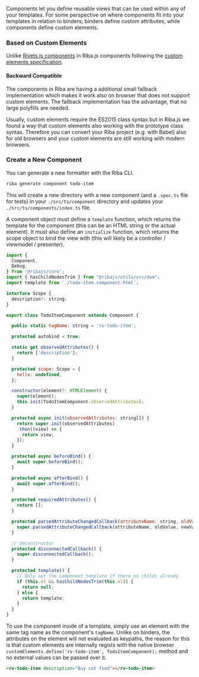 Components let you define reusable views that can be used within any of your templates. For some perspective on where components fit into your templates in relation to binders; binders define custom attributes, while components define custom elements.

### Based on Custom Elements

Unlike [Rivets.js components](http://rivetsjs.com/docs/guide/#components) in Riba.js components following the [custom elements specification](https://developer.mozilla.org/en-US/docs/Web/Web_Components/Using_custom_elements).

#### Backward Compatible

The components in Riba are having a additional small fallback implementation which makes it work also on browser that does not support custom elements. The fallback implementation has the advantage, that no large polyfills are needed.

Usually, custom elements require the ES2015 class syntax but in Riba.js we found a way that custom elements also working with the prototype class syntax. Therefore you can convert your Riba project (e.g. with Babel) also for old browsers and your custom elements are still working with modern browsers.

### Create a New Component

You can generate a new formatter with the Riba CLI.

```bash
riba generate component todo-item
```

This will create a new directory with a new component (and a `.spec.ts` file for tests) in your `./src/ts/component` directory and updates your `./src/ts/components/index.ts` file.

A component object must define a `template` function, which returns the template for the component (this can be an HTML string or the actual element). It must also define an `initialize` function, which returns the scope object to bind the view with (this will likely be a controller / viewmodel / presenter).

```javascript
import {
  Component,
  Debug,
} from '@ribajs/core';
import { hasChildNodesTrim } from "@ribajs/utils/src/dom";
import template from './todo-item.component.html';

interface Scope {
  description?: string;
}

export class TodoItemComponent extends Component {

  public static tagName: string = 'rv-todo-item';

  protected autobind = true;

  static get observedAttributes() {
    return ['description'];
  }

  protected scope: Scope = {
    hello: undefined,
  };

  constructor(element?: HTMLElement) {
    super(element);
    this.init(TodoItemComponent.observedAttributes);
  }

  protected async init(observedAttributes: string[]) {
    return super.init(observedAttributes)
    .then((view) => {
      return view;
    });
  }

  protected async beforeBind() {
    await super.beforeBind();
  }

  protected async afterBind() {
    await super.afterBind();
  }

  protected requiredAttributes() {
    return [];
  }

  protected parsedAttributeChangedCallback(attributeName: string, oldValue: any, newValue: any, namespace: string | null) {
    super.parsedAttributeChangedCallback(attributeName, oldValue, newValue, namespace);
  }

  // deconstructor
  protected disconnectedCallback() {
    super.disconnectedCallback();
  }

  protected template() {
    // Only set the component template if there no childs already
    if (this.el && hasChildNodesTrim(this.el)) {
      return null;
    } else {
      return template;
    }
  }
}
```

To use the component inside of a template, simply use an element with the same tag name as the component's `tagName`. Unlike on binders, the attributes on the element will not evaluated as keypaths, the reason for this is that custom elements are internally regists with the native browser `customElements.define('rv-todo-item', TodoItemComponent);` method and no external values can be passed over it.

```html
<rv-todo-item description="Buy cat food"></rv-todo-item>
```
